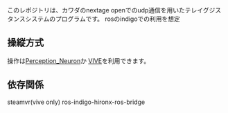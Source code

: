 このレポジトリは、カワダのnextage openでのudp通信を用いたテレイグジスタンスシステムのプログラムです。
rosのindigoでの利用を想定

## 操縦方式
操作は[Perception_Neuron](https://github.com/smhaller/perception-neuron-ros)か
[VIVE](https://github.com/moon-wreckers/vive_tracker)を利用できます。

## 依存関係
steamvr(vive only)
ros-indigo-hironx-ros-bridge
